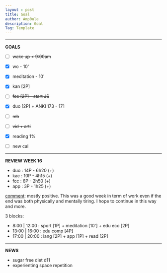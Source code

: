```yaml
---
layout : post
title: Goal
author: Amp0ule
description: Goal
Tag: Template
---
```


****
**GOALS**


- [ ] ~~wake up < 9:00am~~
- [x] wo - 10'
- [x] meditation - 10'
- [x] kan [2P]

- [ ] ~~fcc [2P] - start JS~~

- [x] duo [2P] + ANKI 173 - 171
- [ ] ~~mb~~
- [ ] ~~vid + arti~~
- [x] reading 1%
- [ ] new cal

*****
**REVIEW WEEK 16**

- duo : 14P - 6h20 (+)
- kac : 10P - 4h15 (+)
- fcc : 6P - 2h50 (+)
- app : 3P - 1h25 (+)

<u>comment</u>: mostly positive. This was a good week in term of work even if the end was both physically and mentally tiring. I hope to continue in this way and more. 

3 blocks: 

- 8:00 \| 12:00 : sport [1P] + meditation [10'] + edu eco [2P]
- 13:00 \| 16:00 : edu comp [4P]
- 17:00 \| 20:00 : lang [2P] + app [1P] + read [2P]


*****
**NEWS**

- sugar free diet d11
- experienting space repetition












